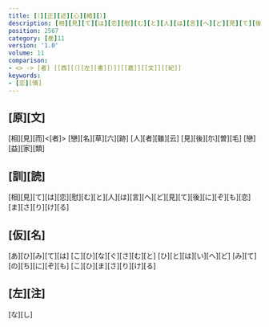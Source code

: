 ```yaml
---
title: [（][正][述][心][緒][）]
description: [相][見][て][は][恋][慰][む][と][人][は][言][へ][ど][見][て][後][に][ぞ][も][恋][ま][さ][り][け][る]
position: 2567
category: [巻]11
version: '1.0'
volume: 11
comparison:
- <> -> [者] [[西][（][左][書][）]][[嘉]][[文]][[紀]]
keywords:
- [恋][情]
---
```


## [原][文]

[相][見][而]<[者]> [戀][名][草][六][跡] [人][者][雖][云] [見][後][尓][曽][毛] [戀][益][家][類]

## [訓][読]

[相][見][て][は][恋][慰][む][と][人][は][言][へ][ど][見][て][後][に][ぞ][も][恋][ま][さ][り][け][る]

## [仮][名]

[あ][ひ][み][て][は] [こ][ひ][な][ぐ][さ][む][と] [ひ][と][は][い][へ][ど] [み][て][の][ち][に][ぞ][も] [こ][ひ][ま][さ][り][け][る]

## [左][注]

[な][し]

